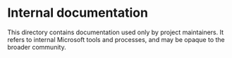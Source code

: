 # Internal documentation

This directory contains documentation used only by project maintainers. It refers to internal Microsoft tools and processes, and may be opaque to the broader community.
